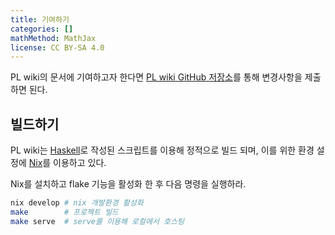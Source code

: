 ```yaml
---
title: 기여하기
categories: []
mathMethod: MathJax
license: CC BY-SA 4.0
---
```


PL wiki의 문서에 기여하고자 한다면 [PL wiki GitHub 저장소](https://github.com/plwiki/plwiki.github.io)를 통해
변경사항을 제출하면 된다.

## 빌드하기
PL wiki는 [Haskell](/wiki/Haskell)로 작성된 스크립트를 이용해 정적으로 빌드 되며,
이를 위한 환경 설정에 [Nix](/wiki/Nix)를 이용하고 있다.

Nix를 설치하고 flake 기능을 활성화 한 후 다음 명령을 실행하라.

```sh
nix develop # nix 개발환경 활성화
make        # 프로젝트 빌드
make serve  # serve를 이용해 로컬에서 호스팅
```
